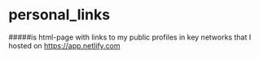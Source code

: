 # personal_links 
#####is html-page with links to my public profiles in key networks that I hosted on https://app.netlify.com
